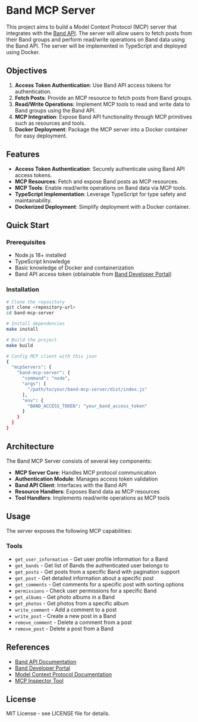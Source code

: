 # Band MCP Server

This project aims to build a Model Context Protocol (MCP) server that integrates with the [Band API](https://developers.band.us/develop/guide/api). The server will allow users to fetch posts from their Band groups and perform read/write operations on Band data using the Band API. The server will be implemented in TypeScript and deployed using Docker.

## Objectives

1. **Access Token Authentication**: Use Band API access tokens for authentication.
2. **Fetch Posts**: Provide an MCP resource to fetch posts from Band groups.
3. **Read/Write Operations**: Implement MCP tools to read and write data to Band groups using the Band API.
4. **MCP Integration**: Expose Band API functionality through MCP primitives such as resources and tools.
5. **Docker Deployment**: Package the MCP server into a Docker container for easy deployment.

## Features

- **Access Token Authentication**: Securely authenticate using Band API access tokens.
- **MCP Resources**: Fetch and expose Band posts as MCP resources.
- **MCP Tools**: Enable read/write operations on Band data via MCP tools.
- **TypeScript Implementation**: Leverage TypeScript for type safety and maintainability.
- **Dockerized Deployment**: Simplify deployment with a Docker container.

## Quick Start

### Prerequisites

- Node.js 18+ installed
- TypeScript knowledge
- Basic knowledge of Docker and containerization
- Band API access token (obtainable from [Band Developer Portal](https://developers.band.us))

### Installation

```bash
# Clone the repository
git clone <repository-url>
cd band-mcp-server

# Install dependencies
make install

# Build the project
make build

# Config MCP client with this json
{
  "mcpServers": {
    "band-mcp-server": {
      "command": "node",
      "args": [
        "/path/to/your/band-mcp-server/dist/index.js"
      ],
      "env": {
        "BAND_ACCESS_TOKEN": "your_band_access_token"
      }
    }
  }
}
```

## Architecture

The Band MCP Server consists of several key components:

- **MCP Server Core**: Handles MCP protocol communication
- **Authentication Module**: Manages access token validation
- **Band API Client**: Interfaces with the Band API
- **Resource Handlers**: Exposes Band data as MCP resources
- **Tool Handlers**: Implements read/write operations as MCP tools

## Usage

The server exposes the following MCP capabilities:

### Tools
- `get_user_information` - Get user profile information for a Band
- `get_bands` - Get list of Bands the authenticated user belongs to
- `get_posts` - Get posts from a specific Band with pagination support
- `get_post` - Get detailed information about a specific post
- `get_comments` - Get comments for a specific post with sorting options
- `permissions` - Check user permissions for a specific Band
- `get_albums` - Get photo albums in a Band
- `get_photos` - Get photos from a specific album
- `write_comment` - Add a comment to a post
- `write_post` - Create a new post in a Band
- `remove_comment` - Delete a comment from a post
- `remove_post` - Delete a post from a Band

## References

- [Band API Documentation](https://developers.band.us/develop/guide/api)
- [Band Developer Portal](https://developers.band.us)
- [Model Context Protocol Documentation](https://modelcontextprotocol.io/)
- [MCP Inspector Tool](https://github.com/modelcontextprotocol/inspector)

## License

MIT License - see LICENSE file for details.